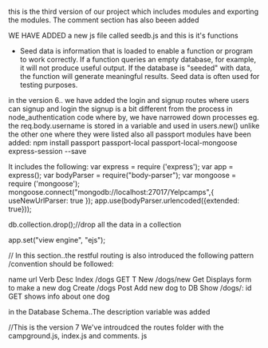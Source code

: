 this is the third version  of our project which includes modules and exporting the modules. The comment section has also beeen added

WE HAVE ADDED a new js file called seedb.js and this is it's functions
- Seed data is information that is loaded to enable a function or program to work correctly. 
If a function queries an empty database, for example, it will not produce useful output. 
If the database is "seeded" with data, 
the function will generate meaningful results. Seed data is often used for testing purposes.

in the version 6..
we have added the login and signup routes where users can signup and login
the signup is a bit different from the process in node_authentication code where by, we have narrowed down processes 
eg. the req.body.username is stored in   a variable and used in users.new() unlike the other one where they were listed
also all passport modules have been added:
	npm install passport passport-local passport-local-mongoose express-session --save
	



It includes the following:
var express = require ('express');
var app = express();
var bodyParser = require("body-parser");
var mongoose = require ('mongoose');
mongoose.connect("mongodb://localhost:27017/Yelpcamps",{ useNewUrlParser: true });
app.use(bodyParser.urlencoded({extended: true}));


db.collection.drop();//drop all the data in a collection

app.set("view engine", "ejs");

//
In this section..the restful routing is also introduced
the following pattern /convention should be followed:
	
name        url                   Verb                Desc
Index     /dogs                 GET          T
New       /dogs/new            Get             Displays form to make a new dog
Create    /dogs               Post             Add new dog to DB
Show     /dogs/: id            GET       shows info about one dog

in the Database Schema..The description variable was added 

//This is the version 7
We've introudced the routes folder with the campground.js, index.js and comments. js
